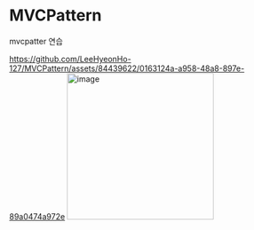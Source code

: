 # MVCPattern

mvcpatter 연습



https://github.com/LeeHyeonHo-127/MVCPattern/assets/84439622/0163124a-a958-48a8-897e-89a0474a972e
<img width="264" alt="image" src="https://github.com/LeeHyeonHo-127/MVCPattern/assets/84439622/37a2c3a2-b7aa-46f6-8600-7cda4e585067">
